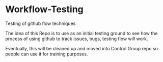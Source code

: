 Workflow-Testing
================

Testing of github flow techniques 

The idea of this Repo is to use as an initial testing ground to see how the process of using github to track issues, bugs, testing flow will work.

Eventually, this will be cleaned up and moved into Control Group repo so people can use it for training purposes.

